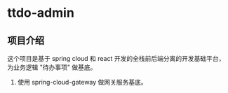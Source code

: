 # ttdo-admin 

## 项目介绍

这个项目是基于 spring cloud 和 react 开发的全栈前后端分离的开发基础平台，为业务逻辑 "待办事项" 做基底。

1. 使用 spring-cloud-gateway 做网关服务基底。